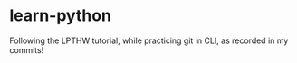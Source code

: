 # learn-python
Following the LPTHW tutorial, while practicing git in CLI, as recorded in my commits!
